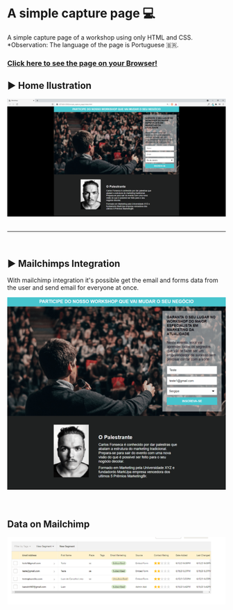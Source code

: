 # A simple capture page :computer:
A simple capture page of a workshop using only HTML and CSS.<br>
*Observation: The language of the page is Portuguese 🇧🇷.<br>  

<h3><a href="https://limaluan.github.io/simple_capture_page/">Click here to see the page on your Browser!</a></h3>

## ► Home Ilustration
<img src="https://github.com/limaluan/simple_capture_page/blob/main/project_demo_imgs/home_page.PNG?raw=true"><br><br>
<hr>
<br>

## ► Mailchimps Integration
<p>With mailchimp integration it's possible get the email and forms data from the user and send email for everyone at once.</p>
<img src="https://github.com/limaluan/simple_capture_page/blob/main/project_demo_imgs/mailchim_demo.gif?raw=true">  

<br>  
<br>
<br>

## Data on Mailchimp
<img src="https://github.com/limaluan/simple_capture_page/blob/main/project_demo_imgs/mailchimp_home.PNG?raw=true">
